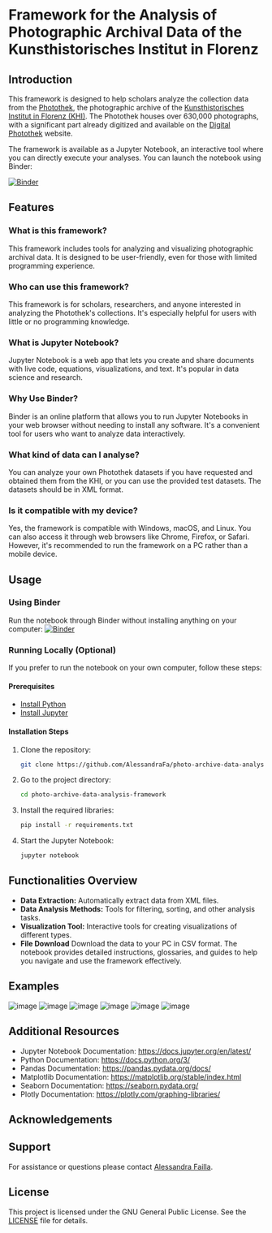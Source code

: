 # Framework for the Analysis of Photographic Archival Data of the Kunsthistorisches Institut in Florenz

## Introduction
This framework is designed to help scholars analyze the collection data from the [Photothek](https://www.khi.fi.it/en/photothek/index.php), the photographic archive of the [Kunsthistorisches Institut in Florenz (KHI)](https://www.khi.fi.it/en/index.php). The Photothek houses over 630,000 photographs, with a significant part already digitized and available on the [Digital Photothek](https://photothek.khi.fi.it/) website.

The framework is available as a Jupyter Notebook, an interactive tool where you can directly execute your analyses. You can launch the notebook using Binder:

[![Binder](https://mybinder.org/badge_logo.svg)](https://mybinder.org/v2/gh/AlessandraFa/photo-archive-data-analysis-framework.git/HEAD?labpath=Photo_Data_Analysis_KHI.ipynb)

## Features
### What is this framework?
This framework includes tools for analyzing and visualizing photographic archival data. It is designed to be user-friendly, even for those with limited programming experience.
### Who can use this framework?
This framework is for scholars, researchers, and anyone interested in analyzing the Photothek's collections. It's especially helpful for users with little or no programming knowledge.
### What is Jupyter Notebook?
Jupyter Notebook is a web app that lets you create and share documents with live code, equations, visualizations, and text. It's popular in data science and research.
### Why Use Binder?
Binder is an online platform that allows you to run Jupyter Notebooks in your web browser without needing to install any software. It's a convenient tool for users who want to analyze data interactively.
### What kind of data can I analyse?
You can analyze your own Photothek datasets if you have requested and obtained them from the KHI, or you can use the provided test datasets. The datasets should be in XML format.
### Is it compatible with my device?
Yes, the framework is compatible with Windows, macOS, and Linux. You can also access it through web browsers like Chrome, Firefox, or Safari. However, it's recommended to run the framework on a PC rather than a mobile device.
## Usage
### Using Binder
Run the notebook through Binder without installing anything on your computer:
[![Binder](https://mybinder.org/badge_logo.svg)](https://mybinder.org/v2/gh/AlessandraFa/photo-archive-data-analysis-framework.git/HEAD?labpath=Photo_Data_Analysis_KHI.ipynb)
### Running Locally (Optional)
If you prefer to run the notebook on your own computer, follow these steps:
#### Prerequisites
- [Install Python](https://www.python.org/getit/)
- [Install Jupyter](https://jupyter.org/install)
  
#### Installation Steps
1. Clone the repository:
    ```bash
    git clone https://github.com/AlessandraFa/photo-archive-data-analysis-framework.git
    ```
2. Go to the project directory:
    ```bash
    cd photo-archive-data-analysis-framework
    ```
3. Install the required libraries:
    ```bash
    pip install -r requirements.txt
    ```
4. Start the Jupyter Notebook:
    ```bash
    jupyter notebook
    ```
## Functionalities Overview
- **Data Extraction:** Automatically extract data from XML files.
- **Data Analysis Methods:**  Tools for filtering, sorting, and other analysis tasks.
- **Visualization Tool:** Interactive tools for creating visualizations of different types.
- **File Download** Download the data to your PC in CSV format.
The notebook provides detailed instructions, glossaries, and guides to help you navigate and use the framework effectively.
## Examples
![image](https://github.com/AlessandraFa/photo-archive-data-analysis-framework/assets/72857617/a8bed09f-e3b0-4ba6-a1a0-9fc4ebb7137e)
![image](https://github.com/AlessandraFa/photo-archive-data-analysis-framework/assets/72857617/f9260374-0958-4dda-beb3-507a970e6bc6)
![image](https://github.com/AlessandraFa/photo-archive-data-analysis-framework/assets/72857617/cf560957-fa63-41d8-9368-4cc8adcccc17)
![image](https://github.com/AlessandraFa/photo-archive-data-analysis-framework/assets/72857617/16d5ce2c-3874-4b90-adc1-6823d5c4a850)
![image](https://github.com/AlessandraFa/photo-archive-data-analysis-framework/assets/72857617/a8bf1d91-60af-44e6-b94a-f0de591b5b94)
![image](https://github.com/AlessandraFa/photo-archive-data-analysis-framework/assets/72857617/a9b3b700-cb38-42f0-a20a-8ac317d7a314)







## Additional Resources
- Jupyter Notebook Documentation: https://docs.jupyter.org/en/latest/
- Python Documentation: https://docs.python.org/3/
- Pandas Documentation: https://pandas.pydata.org/docs/
- Matplotlib Documentation: https://matplotlib.org/stable/index.html
- Seaborn Documentation: https://seaborn.pydata.org/
- Plotly Documentation: https://plotly.com/graphing-libraries/
## Acknowledgements 


## Support
For assistance or questions please contact [Alessandra Failla](alessandra.failla@hotmail.it).
## License
This project is licensed under the GNU General Public License. See the [LICENSE](LICENSE) file for details.
